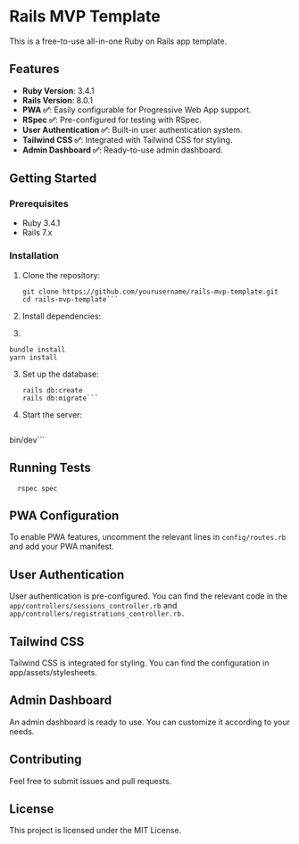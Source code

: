 # Rails MVP Template

This is a free-to-use all-in-one Ruby on Rails app template.

## Features

- **Ruby Version**: 3.4.1
- **Rails Version**: 8.0.1
- **PWA ✅**: Easily configurable for Progressive Web App support.
- **RSpec ✅**: Pre-configured for testing with RSpec.
- **User Authentication ✅**: Built-in user authentication system.
- **Tailwind CSS ✅**: Integrated with Tailwind CSS for styling.
- **Admin Dashboard ✅**: Ready-to-use admin dashboard.

## Getting Started

### Prerequisites

- Ruby 3.4.1
- Rails 7.x

### Installation

1. Clone the repository:

   ```shell
   git clone https://github.com/yourusername/rails-mvp-template.git
   cd rails-mvp-template```

2. Install dependencies:
3. 
```shell
bundle install
yarn install
```

3. Set up the database:

   ```shell
   rails db:create
   rails db:migrate```
   
4. Start the server:

    ```shell
bin/dev```

## Running Tests

```shell
  rspec spec
```

## PWA Configuration
To enable PWA features, uncomment the relevant lines in `config/routes.rb` and add your PWA manifest.  

## User Authentication
User authentication is pre-configured. You can find the relevant code in the `app/controllers/sessions_controller.rb` and `app/controllers/registrations_controller.rb.`  

## Tailwind CSS
Tailwind CSS is integrated for styling. You can find the configuration in app/assets/stylesheets.  

## Admin Dashboard
An admin dashboard is ready to use. You can customize it according to your needs.  

## Contributing
Feel free to submit issues and pull requests.  

## License
This project is licensed under the MIT License.














